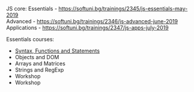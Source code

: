 JS core:
Essentials - https://softuni.bg/trainings/2345/js-essentials-may-2019<br/>
Advanced - https://softuni.bg/trainings/2346/js-advanced-june-2019<br/>
Applications - https://softuni.bg/trainings/2347/js-apps-july-2019<br/>

Essentials courses:

* [Syntax, Functions and Statements](https://github.com/HristoNakov13/SoftUni-Javascript/tree/master/Essentials/SyntaxFunctionsStatements)
* Objects and DOM
* Arrays and Matrices
* Strings and RegExp
* Workshop
* Workshop

